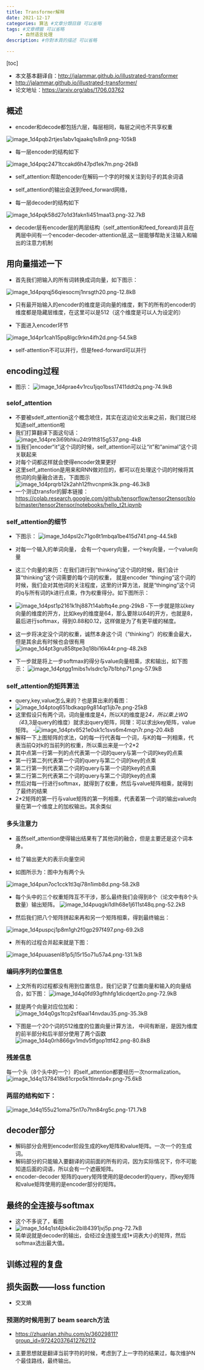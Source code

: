 ```yaml
---
title: Transformer解释
date: 2021-12-17
categories: 算法 #文章分類目錄 可以省略
tags: #文章標籤 可以省略
     - 自然语言处理
description: #你對本頁的描述 可以省略

---
```

 <meta name="referrer" content="no-referrer" />

[toc]

- 本文基本翻译自：http://jalammar.github.io/illustrated-transformer
- http://jalammar.github.io/illustrated-transformer/
- 论文地址：https://arxiv.org/abs/1706.03762

## 概述

- encoder和decode都包括六层，每层相同，每层之间也不共享权重

![image_1d4pqb2rtjes1abv1qjaakq1s8n9.png-105kB][1]

- 每一层encoder的结构如下


![image_1d4pqc2471tccakd6h47pd1ek7m.png-26kB][2]

- self_attention:帮助encoder在解码一个字的时候关注到句子的其余词语

- self_attention的输出会送到feed_forward网络，

- 每一层decoder的结构如下
 
![image_1d4pqk58d27o1d3fakn1i451maa13.png-32.7kB][3]

- decoder层有encoder层的两层结构（self_attention和feed_foreard)并且在两层中间有一个encoder-decoder-attention层,这一层能够帮助关注输入和输出的注意力机制

## 用向量描述一下

- 首先我们把输入的所有词转换成词向量，如下图示：

![image_1d4pqrqj56qiesocmj1nrsgth20.png-12.8kB][4]

- 只有最开始输入的encoder的维度是词向量的维度，剩下的所有的encoder的维度都是隐藏层维度，在这里可以是512（这个维度是可以人为设定的）

- 下面进入encoder环节

![image_1d4pr1cah15pq8lgc9rkn4ifh2d.png-54.5kB][5]

- self-attention不可以并行，但是feed-forward可以并行

##  encoding过程

- 图示：
![image_1d4prae4v1rcu1jqo1bss17411ddt2q.png-74.9kB][6]

### selof_attention

- 不要被sdelf_attention这个概念唬住，其实在这边论文出来之前，我们就已经知道self_attention啦
- 我们打算翻译下面这句话：
    ![image_1d4pre3i69bhku24t91ft815g537.png-4kB][7]
- 当我们encoder“it”这个词的时候，self_attention可以让“it”和“animal”这个词关联起来
- 对每个词都这样就会使得encoder效果更好
- 这里self_attention是用来和RNN做对应的，都可以在处理这个词的时候将其他词的向量融合进去，下面图示
 ![image_1d4prqrb12k2ahh12fhvcnpmk3k.png-46.3kB][8]
- 一个测试transfor的脚本链接：https://colab.research.google.com/github/tensorflow/tensor2tensor/blob/master/tensor2tensor/notebooks/hello_t2t.ipynb

### self_attention的细节

- 下图示：
![image_1d4psl2c71go8t1mbqa1be415d741.png-44.5kB][9]

- 对每一个输入的单词向量， 会有一个query向量，一个key向量，一个value向量
- 这三个向量的来历：在我们进行到“thinking”这个词的时候，我们会计算“thinking”这个词需要的每个词的权重， 就是encoder “thinging”这个词的时候，我们会对其他词的关注程度，这里的计算方法，就是“thinging”这个词的q与所有词的k进行点乘，作为权重得分。如下图所示：
- ![image_1d4pst1p2161k1hj887t14abftq4e.png-29kB][10]
-下一步就是除以key向量的维度的开方，比如key的维度是64，那么要除以64的开方，也就是8，最后进行softmax，得到0.88和0.12，这样做是为了有更平缓的梯度。
- 这一步将决定没个词的权重，诚然本身这个词（“thinking”）的权重会最大，但是其余此有时候也会很有用
![image_1d4pt3gru858tpe3q18bi16k44r.png-48.2kB][11]
- 下一步就是将上一步softmax的得分与value向量相乘，求和输出，如下图示：
![image_1d4ptgg1mibs1vlsdrc1p7b1bhp71.png-57.9kB][12]

### self_attention的矩阵算法

- query,key,value怎么来的？也是算出来的看图：
- ![image_1d4ptoq651bdkaqp9g814qt1ijb7e.png-25kB][13]
- 这里假设只有两个词，词向量维度是4，所以X的维度是2*4，所以乘上WQ（4*3,3是query的维度）就求出query矩阵，同理：可以求出key矩阵，value矩阵。
-![image_1d4ptv8521e0sk1c1svs6m4mqn7r.png-20.4kB][14]
- 解释一下上图矩阵的求法，Q的每一行代表每一个词，与K的每一列相乘，代表当前Q对k的当前列的权重，所以乘出来是一个2*2
- 其中点第一行第一列的点代表第一个词的query与第一个词的key的点乘
- 第一行第二列代表第一个词的query与第二个词的key的点乘
- 第二行第一列代表第二个词的query与第一个词的key的点乘
- 第二行第二列代表第二个词的query与第二个词的key的点乘
- 然后对每一行进行softmax，就得到了权重，然后与value矩阵相乘，就得到了最终的结果
- 2*2矩阵的第一行与value矩阵的第一列相乘，代表着第一个词的输出value向量在第一个维度上的加权输出。其余类似

### 多头注意力

- 虽然self_attention使得输出结果有了其他词的融合，但是主要还是这个词本身。
- 给了输出更大的表示向量空间

- 如图所示为：图中为有两个头

![image_1d4pun7oc1cck1tl3qi78n1imb8d.png-58.2kB][15]

- 每个头中的三个权重矩阵互不干涉，那么最终我们会得到8个（论文中有8个头数量）输出矩阵。
![image_1d4puqgki1dlh68e1j611st48q.png-52.2kB][16]

- 然后我们把八个矩阵拼起来再和另一个矩阵相乘，得到最终输出：

![image_1d4puspcj1p8m1gh2f0gp297f497.png-69.2kB][17]

- 所有的过程合并起来就是下图：

![image_1d4puuasenl81p5j15r15o71u57a4.png-131.1kB][18]


### 编码序列的位置信息

- 上文所有的过程都没有用到位置信息，我们记录了位置向量和输入的向量结合，如下图：
![image_1d4q0fd93gfhhfg1dicdqert2o.png-72.9kB][19]

- 就是两个向量对应位加和：
![image_1d4q0gs1tcp2sf6aai14nvdau35.png-35.3kB][20]
- 下图是一个20个词的512维度的位置向量计算方法， 中间有断层，是因为维度的前半部分和后半部分使用了两个函数
![image_1d4q0rh866gv1mdv5tfgop1ttf42.png-80.8kB][21]

### 残差信息

每一个头（8个头中的一个）的self_attention都要经历一次normalization。
![image_1d4q1378418k61crpo5k1tlnrda4v.png-75.6kB][22]

### 两层的结构如下：

![image_1d4q155u21oma75n17o7hn84rg5c.png-171.7kB][23]

## decoder部分

- 解码部分会用到encoder阶段生成的key矩阵和value矩阵。一次一个的生成词。
- 解码部分的只能输入要翻译的词前面的所有的词，因为实际情况下，你不可能知道后面的词语，所以会有一个遮蔽矩阵。
- encoder-decoder 矩阵的query矩阵使用的是decoder的query，而key矩阵和value矩阵使用的是encoder部分的矩阵。

## 最终的全连接与softmax

- 这个不多说了，看图
- ![image_1d4q1st4jbk4ic2bl84391jvj5p.png-72.7kB][24]
- 简单说就是decoder的输出，会经过全连接生成1*词表大小的矩阵，然后softmax选出最大值。

## 训练过程的复盘

## 损失函数——loss function

- 交叉熵

### 预测的时候用到了 beam search方法

- https://zhuanlan.zhihu.com/p/36029811?group_id=972420376412762112
- 主要思想就是翻译当前字符的时候，考虑到了上一字符的结果过，每次维护N个最佳路线，最终输出。


  [1]: http://static.zybuluo.com/chuanfanyoudong/9q7tw5tixorn3rm13m4q6u7t/image_1d4pqb2rtjes1abv1qjaakq1s8n9.png
  [2]: http://static.zybuluo.com/chuanfanyoudong/s6tfvmopezmjub33wgcr4b61/image_1d4pqc2471tccakd6h47pd1ek7m.png
  [3]: http://static.zybuluo.com/chuanfanyoudong/dhld92snu1ehr2g706wa1dwi/image_1d4pqk58d27o1d3fakn1i451maa13.png
  [4]: http://static.zybuluo.com/chuanfanyoudong/p2q828vx0wauoixlwnp5y16j/image_1d4pqrqj56qiesocmj1nrsgth20.png
  [5]: http://static.zybuluo.com/chuanfanyoudong/izr55upv6tosswq4sqf0ngf4/image_1d4pr1cah15pq8lgc9rkn4ifh2d.png
  [6]: http://static.zybuluo.com/chuanfanyoudong/xug97j0rk49ohz9k3um8q0g8/image_1d4prae4v1rcu1jqo1bss17411ddt2q.png
  [7]: http://static.zybuluo.com/chuanfanyoudong/2r73r3zsb9c12kpjusif2zlk/image_1d4pre3i69bhku24t91ft815g537.png
  [8]: http://static.zybuluo.com/chuanfanyoudong/t3uimub3nfvk1paovimcjc41/image_1d4prqrb12k2ahh12fhvcnpmk3k.png
  [9]: http://static.zybuluo.com/chuanfanyoudong/emtf9m6yhassaygunv0soc67/image_1d4psl2c71go8t1mbqa1be415d741.png
  [10]: http://static.zybuluo.com/chuanfanyoudong/my0nmxu1ndg0900sl7w1tjyt/image_1d4pst1p2161k1hj887t14abftq4e.png
  [11]: http://static.zybuluo.com/chuanfanyoudong/ck9qky0epb5dc67bksh1p3df/image_1d4pt3gru858tpe3q18bi16k44r.png
  [12]: http://static.zybuluo.com/chuanfanyoudong/a98fb6i8du6pef8da63fj51t/image_1d4ptgg1mibs1vlsdrc1p7b1bhp71.png
  [13]: http://static.zybuluo.com/chuanfanyoudong/ytraxnvimest7p5kmglhek3i/image_1d4ptoq651bdkaqp9g814qt1ijb7e.png
  [14]: http://static.zybuluo.com/chuanfanyoudong/34es21yw8swxcpda5i6x57a1/image_1d4ptv8521e0sk1c1svs6m4mqn7r.png
  [15]: http://static.zybuluo.com/chuanfanyoudong/fn4wfv5bsanp3e9wmu5tz7cl/image_1d4pun7oc1cck1tl3qi78n1imb8d.png
  [16]: http://static.zybuluo.com/chuanfanyoudong/9qm0ve87n68k85m43dxyahih/image_1d4puqgki1dlh68e1j611st48q.png
  [17]: http://static.zybuluo.com/chuanfanyoudong/b3z6otq34mcfpa82v9a36bg0/image_1d4puspcj1p8m1gh2f0gp297f497.png
  [18]: http://static.zybuluo.com/chuanfanyoudong/ok5ec4w07zgrzk4i0d25jwvj/image_1d4puuasenl81p5j15r15o71u57a4.png
  [19]: http://static.zybuluo.com/chuanfanyoudong/kiodb6kb4ow1r5p1du6vwu5q/image_1d4q0fd93gfhhfg1dicdqert2o.png
  [20]: http://static.zybuluo.com/chuanfanyoudong/wcp6ocl4vs5bwa287wdr5nse/image_1d4q0gs1tcp2sf6aai14nvdau35.png
  [21]: http://static.zybuluo.com/chuanfanyoudong/92zunmx5o3d5k6yqbj3v7ly2/image_1d4q0rh866gv1mdv5tfgop1ttf42.png
  [22]: http://static.zybuluo.com/chuanfanyoudong/r0e6jj7w5m4stfv3cwx8uyou/image_1d4q1378418k61crpo5k1tlnrda4v.png
  [23]: http://static.zybuluo.com/chuanfanyoudong/m6aezsoro4p99gzwuri48y64/image_1d4q155u21oma75n17o7hn84rg5c.png
  [24]: http://static.zybuluo.com/chuanfanyoudong/xzg1b3zvat4jq5fuddtu9azg/image_1d4q1st4jbk4ic2bl84391jvj5p.png
